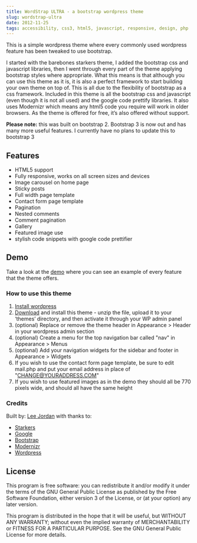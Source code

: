 ```yaml
---
title: WordStrap ULTRA - a bootstrap wordpress theme
slug: wordstrap-ultra
date: 2012-11-25
tags: accessibility, css3, html5, javascript, responsive, design, php
---
```


This is a simple wordpress theme where every commonly used wordpress feature has been tweaked to use bootstrap.

I started with the barebones starkers theme, I added the bootstrap css and javascript libraries, then I went through every part of the theme applying bootstrap styles where appropriate. What this means is that although you can use this theme as it is, it is also a perfect framework to start building your own theme on top of. This is all due to the flexibility of bootstrap as a css framework. Included in this theme is all the bootstrap css and javascript (even though it is not all used) and the google code prettify libraries. It also uses Modernizr which means any html5 code you require will work in older browsers. As the theme is offered for free, it’s also offered without support.

__Please note:__ this was built on bootstrap 2. Bootstrap 3 is now out and has many more useful features. I currently have no plans to update this to bootstrap 3

## Features

*   HTML5 support
*   Fully responsive, works on all screen sizes and devices
*   Image carousel on home page
*   Sticky posts
*   Full width page template
*   Contact form page template
*   Pagination
*   Nested comments
*   Comment pagination
*   Gallery
*   Featured image use
*   stylish code snippets with google code prettifier

## Demo

Take a look at the [demo][2] where you can see an example of every feature that the theme offers.

### How to use this theme

1. [Install wordpress][3]
2. [Download][1] and install this theme - unzip the file, upload it to your ‘themes’ directory, and then activate it through your WP admin panel
3. (optional) Replace or remove the theme header in Appearance > Header in your wordpress admin section
4. (optional) Create a menu for the top navigation bar called "nav" in Appearance > Menus
5. (optional) Add your navigation widgets for the sidebar and footer in Appearance > Widgets
6. If you wish to use the contact form page template, be sure to edit mail.php and put your email address in place of "CHANGE@YOURADDRESS.COM"
7. If you wish to use featured images as in the demo they should all be 770 pixels wide, and should all have the same height

### Credits

Built by: [Lee Jordan][4] with thanks to:

- [Starkers][5]
- [Google][6]
- [Bootstrap][7]
- [Modernizr][8]
- [Wordpress][9]

## License

This program is free software: you can redistribute it and/or modify it under the terms of the GNU General Public License as published by the Free Software Foundation, either version 3 of the License, or (at your option) any later version.

This program is distributed in the hope that it will be useful, but WITHOUT ANY WARRANTY; without even the implied warranty of MERCHANTABILITY or FITNESS FOR A PARTICULAR PURPOSE. See the GNU General Public License for more details.

 [1]: http://www.lendmeyourear.net/files/WordStrapULTRA.zip
 [2]: http://www.lendmeyourear.net/WordStrapULTRA/
 [3]: http://codex.wordpress.org/Installing_WordPress
 [4]: http://lendmeyourear.net
 [5]: http://viewportindustries.com/products/starkers
 [6]: http://code.google.com/p/google-code-prettify/
 [7]: http://twitter.github.com/bootstrap/
 [8]: http://modernizr.com/
 [9]: http://wordpress.org/
